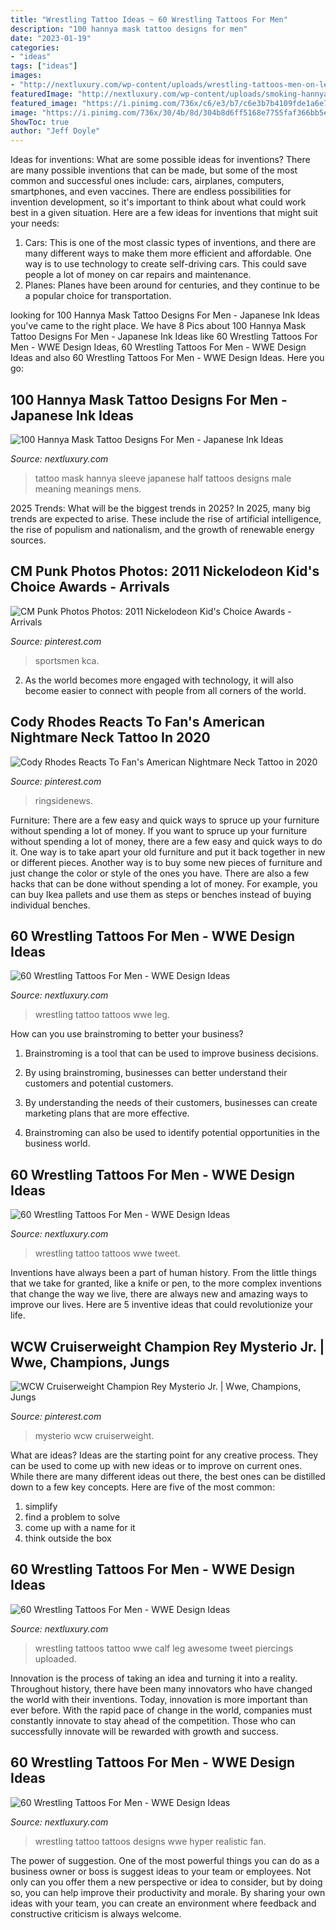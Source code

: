 ```yaml
---
title: "Wrestling Tattoo Ideas ~ 60 Wrestling Tattoos For Men"
description: "100 hannya mask tattoo designs for men"
date: "2023-01-19"
categories:
- "ideas"
tags: ["ideas"]
images:
- "http://nextluxury.com/wp-content/uploads/wrestling-tattoos-men-on-leg-calf.jpg"
featuredImage: "http://nextluxury.com/wp-content/uploads/smoking-hannya-mask-male-half-sleeve-tattoo.jpg"
featured_image: "https://i.pinimg.com/736x/c6/e3/b7/c6e3b7b4109fde1a6e7efe8d2197a5e8--oscar-dragon.jpg"
image: "https://i.pinimg.com/736x/30/4b/8d/304b8d6ff5168e7755faf366bb5eb023--drug-free-kids-choice-award.jpg"
ShowToc: true
author: "Jeff Doyle"
---
```



Ideas for inventions: What are some possible ideas for inventions?
There are many possible inventions that can be made, but some of the most common and successful ones include: cars, airplanes, computers, smartphones, and even vaccines. There are endless possibilities for invention development, so it's important to think about what could work best in a given situation. Here are a few ideas for inventions that might suit your needs: 
1. Cars: This is one of the most classic types of inventions, and there are many different ways to make them more efficient and affordable. One way is to use technology to create self-driving cars. This could save people a lot of money on car repairs and maintenance. 
2. Planes: Planes have been around for centuries, and they continue to be a popular choice for transportation.

	

		
looking for 100 Hannya Mask Tattoo Designs For Men - Japanese Ink Ideas you've came to the right place. We have 8 Pics about 100 Hannya Mask Tattoo Designs For Men - Japanese Ink Ideas like 60 Wrestling Tattoos For Men - WWE Design Ideas, 60 Wrestling Tattoos For Men - WWE Design Ideas and also 60 Wrestling Tattoos For Men - WWE Design Ideas. Here you go:
		
    
## 100 Hannya Mask Tattoo Designs For Men - Japanese Ink Ideas

<img loading=lazy src="http://nextluxury.com/wp-content/uploads/smoking-hannya-mask-male-half-sleeve-tattoo.jpg" onerror="this.onerror=null;this.src='https://tse4.mm.bing.net/th?id=OIP.1NZF8HUz0w_XXbkoOVixFgHaIS&amp;pid=15.1';" alt="100 Hannya Mask Tattoo Designs For Men - Japanese Ink Ideas">

_Source: nextluxury.com_

>tattoo mask hannya sleeve japanese half tattoos designs male meaning meanings mens. 

	

2025 Trends: What will be the biggest trends in 2025?
In 2025, many big trends are expected to arise. These include the rise of artificial intelligence, the rise of populism and nationalism, and the growth of renewable energy sources.

    
## CM Punk Photos Photos: 2011 Nickelodeon Kid&#039;s Choice Awards - Arrivals

<img loading=lazy src="https://i.pinimg.com/736x/30/4b/8d/304b8d6ff5168e7755faf366bb5eb023--drug-free-kids-choice-award.jpg" onerror="this.onerror=null;this.src='https://tse4.mm.bing.net/th?id=OIP.47EsmEVxr145EVPpDuT-aAHaLG&amp;pid=15.1';" alt="CM Punk Photos Photos: 2011 Nickelodeon Kid&#039;s Choice Awards - Arrivals">

_Source: pinterest.com_

>sportsmen kca. 

	

2. As the world becomes more engaged with technology, it will also become easier to connect with people from all corners of the world. 

    
## Cody Rhodes Reacts To Fan&#039;s American Nightmare Neck Tattoo In 2020

<img loading=lazy src="https://i.pinimg.com/736x/38/72/93/3872930c8841a3f0de45b11a1690b5dd.jpg" onerror="this.onerror=null;this.src='https://tse2.mm.bing.net/th?id=OIP.TYFakleGGfW7l4voIMAd_AHaEo&amp;pid=15.1';" alt="Cody Rhodes Reacts To Fan&#039;s American Nightmare Neck Tattoo in 2020">

_Source: pinterest.com_

>ringsidenews. 

	

Furniture: There are a few easy and quick ways to spruce up your furniture without spending a lot of money.
If you want to spruce up your furniture without spending a lot of money, there are a few easy and quick ways to do it. One way is to take apart your old furniture and put it back together in new or different pieces. Another way is to buy some new pieces of furniture and just change the color or style of the ones you have. There are also a few hacks that can be done without spending a lot of money. For example, you can buy Ikea pallets and use them as steps or benches instead of buying individual benches.

    
## 60 Wrestling Tattoos For Men - WWE Design Ideas

<img loading=lazy src="http://nextluxury.com/wp-content/uploads/guy-with-wrestling-leg-tattoo-design.jpg" onerror="this.onerror=null;this.src='https://tse4.mm.bing.net/th?id=OIP.9-h2-wW1-KoDLQUQmdZJvwHaIz&amp;pid=15.1';" alt="60 Wrestling Tattoos For Men - WWE Design Ideas">

_Source: nextluxury.com_

>wrestling tattoo tattoos wwe leg. 

	

How can you use brainstroming to better your business?
1. Brainstroming is a tool that can be used to improve business decisions.
2. By using brainstroming, businesses can better understand their customers and potential customers.

3. By understanding the needs of their customers, businesses can create marketing plans that are more effective.

4. Brainstroming can also be used to identify potential opportunities in the business world.

    
## 60 Wrestling Tattoos For Men - WWE Design Ideas

<img loading=lazy src="https://nextluxury.com/wp-content/uploads/wrestling-tattoo-ideas-for-males-on-chest.jpg" onerror="this.onerror=null;this.src='https://tse4.mm.bing.net/th?id=OIP.mY-9EcSvzrsjgM3a3rE-7gHaHa&amp;pid=15.1';" alt="60 Wrestling Tattoos For Men - WWE Design Ideas">

_Source: nextluxury.com_

>wrestling tattoo tattoos wwe tweet. 

	

Inventions have always been a part of human history. From the little things that we take for granted, like a knife or pen, to the more complex inventions that change the way we live, there are always new and amazing ways to improve our lives. Here are 5 inventive ideas that could revolutionize your life.

    
## WCW Cruiserweight Champion Rey Mysterio Jr. | Wwe, Champions, Jungs

<img loading=lazy src="https://i.pinimg.com/736x/c6/e3/b7/c6e3b7b4109fde1a6e7efe8d2197a5e8--oscar-dragon.jpg" onerror="this.onerror=null;this.src='https://tse1.mm.bing.net/th?id=OIP._bRJaKLX7VENJ4SUCXtNGgHaIV&amp;pid=15.1';" alt="WCW Cruiserweight Champion Rey Mysterio Jr. | Wwe, Champions, Jungs">

_Source: pinterest.com_

>mysterio wcw cruiserweight. 

	

What are ideas?
Ideas are the starting point for any creative process. They can be used to come up with new ideas or to improve on current ones. While there are many different ideas out there, the best ones can be distilled down to a few key concepts. Here are five of the most common:
1. simplify
2. find a problem to solve
3. come up with a name for it
4. think outside the box

    
## 60 Wrestling Tattoos For Men - WWE Design Ideas

<img loading=lazy src="http://nextluxury.com/wp-content/uploads/wrestling-tattoos-men-on-leg-calf.jpg" onerror="this.onerror=null;this.src='https://tse1.mm.bing.net/th?id=OIP.x_AU3--DP4-E9Uk6nK-h5wHaFj&amp;pid=15.1';" alt="60 Wrestling Tattoos For Men - WWE Design Ideas">

_Source: nextluxury.com_

>wrestling tattoos tattoo wwe calf leg awesome tweet piercings uploaded. 

	

Innovation is the process of taking an idea and turning it into a reality. Throughout history, there have been many innovators who have changed the world with their inventions. Today, innovation is more important than ever before. With the rapid pace of change in the world, companies must constantly innovate to stay ahead of the competition. Those who can successfully innovate will be rewarded with growth and success.

    
## 60 Wrestling Tattoos For Men - WWE Design Ideas

<img loading=lazy src="http://nextluxury.com/wp-content/uploads/hyper-realistic-arm-3d-wrestling-male-tattoo-designs.jpg" onerror="this.onerror=null;this.src='https://tse4.mm.bing.net/th?id=OIP.oxRoLHrDDZ6qk_aMSk451AHaHz&amp;pid=15.1';" alt="60 Wrestling Tattoos For Men - WWE Design Ideas">

_Source: nextluxury.com_

>wrestling tattoo tattoos designs wwe hyper realistic fan. 

	

The power of suggestion.
One of the most powerful things you can do as a business owner or boss is suggest ideas to your team or employees. Not only can you offer them a new perspective or idea to consider, but by doing so, you can help improve their productivity and morale. By sharing your own ideas with your team, you can create an environment where feedback and constructive criticism is always welcome.

